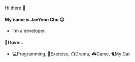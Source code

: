  Hi there 👋
#### My name is JaeYeon Cho 😌

- I'm a developer.
 
#### 🍎I love...
- 💻Programming, 💪Exercise, 📺Drama, 🎮Game, 🐈My Cat




<!--
**helloSaltedCaramel/helloSaltedCaramel** is a ✨ _special_ ✨ repository because its `README.md` (this file) appears on your GitHub profile.

Here are some ideas to get you started:

- 🔭 I’m currently working on ...
- 🌱 I’m currently learning ...
- 👯 I’m looking to collaborate on ...
- 🤔 I’m looking for help with ...
- 💬 Ask me about ...
- 📫 How to reach me: ...
- 😄 Pronouns: ...
- ⚡ Fun fact: ...
-->
